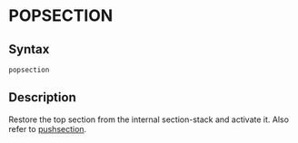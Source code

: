 # POPSECTION

## Syntax
```assembly
popsection
```

## Description
Restore the top section from the internal section-stack and activate it.
Also refer to [pushsection](pushsection.md).
